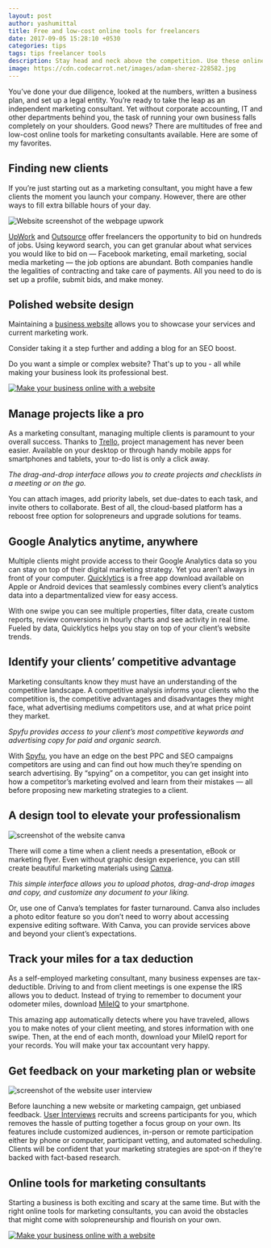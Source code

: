 ```yaml
---
layout: post
author: yashumittal
title: Free and low-cost online tools for freelancers
date: 2017-09-05 15:28:10 +0530
categories: tips
tags: tips freelancer tools
description: Stay head and neck above the competition. Use these online tools for marketing consultants and make your freelance work quick and easy.
image: https://cdn.codecarrot.net/images/adam-sherez-228582.jpg
---
```


You’ve done your due diligence, looked at the numbers, written a business plan, and set up a legal entity. You’re ready to take the leap as an independent marketing consultant. Yet without corporate accounting, IT and other departments behind you, the task of running your own business falls completely on your shoulders. Good news? There are multitudes of free and low-cost online tools for marketing consultants available. Here are some of my favorites.

## Finding new clients

If you’re just starting out as a marketing consultant, you might have a few clients the moment you launch your company. However, there are other ways to fill extra billable hours of your day.

![Website screenshot of the webpage upwork](https://cdn.codecarrot.net/images/website-screenshot-of-the-webpage-upwork.png)

[UpWork](//www.upwork.com/) and [Outsource](//remote.com/?ref=outsource) offer freelancers the opportunity to bid on hundreds of jobs. Using keyword search, you can get granular about what services you would like to bid on — Facebook marketing, email marketing, social media marketing — the job options are abundant. Both companies handle the legalities of contracting and take care of payments. All you need to do is set up a profile, submit bids, and make money.

## Polished website design

Maintaining a [business website](//codecarrot.net) allows you to showcase your services and current marketing work.

<div class="callout">
Consider taking it a step further and adding a blog for an SEO boost.
</div>

Do you want a simple or complex website? That's up to you - all while making your business look its professional best.

[![Make your business online with a website](https://cdn.codecarrot.net/images/make-your-business-online-with-a-website-promo.png)](//codecarrot.net/)

## Manage projects like a pro

As a marketing consultant, managing multiple clients is paramount to your overall success. Thanks to [Trello](//trello.com/), project management has never been easier. Available on your desktop or through handy mobile apps for smartphones and tablets, your to-do list is only a click away.

*The drag-and-drop interface allows you to create projects and checklists in a meeting or on the go.*

You can attach images, add priority labels, set due-dates to each task, and invite others to collaborate. Best of all, the cloud-based platform has a reboost free option for solopreneurs and upgrade solutions for teams.

## Google Analytics anytime, anywhere

Multiple clients might provide access to their Google Analytics data so you can stay on top of their digital marketing strategy. Yet you aren’t always in front of your computer. [Quicklytics](//escoz.com/quicklytics/index.html) is a free app download available on Apple or Android devices that seamlessly combines every client’s analytics data into a departmentalized view for easy access.

With one swipe you can see multiple properties, filter data, create custom reports, review conversions in hourly charts and see activity in real time. Fueled by data, Quicklytics helps you stay on top of your client’s website trends.

## Identify your clients’ competitive advantage

Marketing consultants know they must have an understanding of the competitive landscape. A competitive analysis informs your clients who the competition is, the competitive advantages and disadvantages they might face, what advertising mediums competitors use, and at what price point they market.

*Spyfu provides access to your client’s most competitive keywords and advertising copy for paid and organic search.*

With [Spyfu](//www.spyfu.com/), you have an edge on the best PPC and SEO campaigns competitors are using and can find out how much they’re spending on search advertising. By “spying” on a competitor, you can get insight into how a competitor’s marketing evolved and learn from their mistakes — all before proposing new marketing strategies to a client.

## A design tool to elevate your professionalism

![screenshot of the website canva](https://cdn.codecarrot.net/images/screenshot-of-the-website-canva.png)

There will come a time when a client needs a presentation, eBook or marketing flyer. Even without graphic design experience, you can still create beautiful marketing materials using [Canva](//www.canva.com/).

*This simple interface allows you to upload photos, drag-and-drop images and copy, and customize any document to your liking.*

Or, use one of Canva’s templates for faster turnaround. Canva also includes a photo editor feature so you don’t need to worry about accessing expensive editing software. With Canva, you can provide services above and beyond your client’s expectations.

## Track your miles for a tax deduction

As a self-employed marketing consultant, many business expenses are tax-deductible. Driving to and from client meetings is one expense the IRS allows you to deduct. Instead of trying to remember to document your odometer miles, download [MileIQ](//www.mileiq.com/) to your smartphone.

This amazing app automatically detects where you have traveled, allows you to make notes of your client meeting, and stores information with one swipe. Then, at the end of each month, download your MileIQ report for your records. You will make your tax accountant very happy.

## Get feedback on your marketing plan or website

![screenshot of the website user interview](https://cdn.codecarrot.net/images/screenshot-of-the-website-user-interviews.png)

Before launching a new website or marketing campaign, get unbiased feedback. [User Interviews](//www.userinterviews.com/) recruits and screens participants for you, which removes the hassle of putting together a focus group on your own. Its features include customized audiences, in-person or remote participation either by phone or computer, participant vetting, and automated scheduling. Clients will be confident that your marketing strategies are spot-on if they’re backed with fact-based research.

## Online tools for marketing consultants

Starting a business is both exciting and scary at the same time. But with the right online tools for marketing consultants, you can avoid the obstacles that might come with solopreneurship and flourish on your own.

[![Make your business online with a website](https://cdn.codecarrot.net/images/make-your-business-online-with-a-website-promo.png)](//codecarrot.net/)
